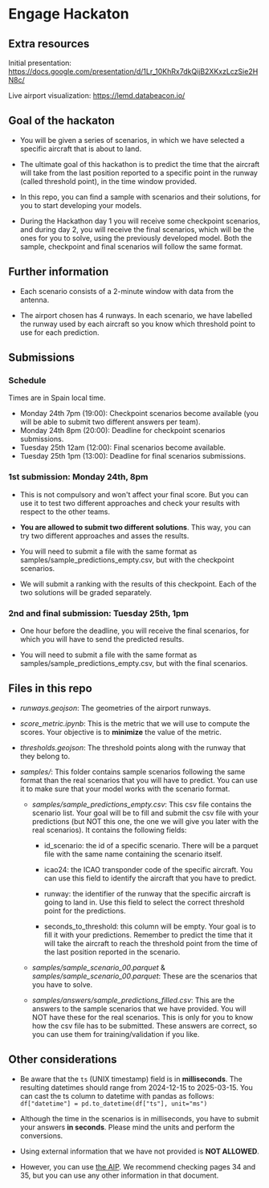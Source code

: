 # Engage Hackaton

## Extra resources
Initial presentation: https://docs.google.com/presentation/d/1Lr_10KhRx7dkQijB2XKxzLczSie2HN8c/

Live airport visualization: https://lemd.databeacon.io/

## Goal of the hackaton

* You  will be given a series of scenarios, in which we have selected a specific aircraft that is about to land.

* The ultimate goal of this hackathon is to predict the time that the aircraft will take from the last position reported to a specific point in the runway (called threshold point), in the time window provided.

* In this repo, you can find a sample with scenarios and their solutions, for you to start developing your models.

* During the Hackathon day 1 you will receive some checkpoint scenarios, and during day 2, you will receive the final scenarios, which will be the ones for you to solve, using the previously developed model. Both the sample, checkpoint and final scenarios will follow the same format.

## Further information

* Each scenario consists of a 2-minute window with data from the antenna.

* The airport chosen has 4 runways. In each scenario, we have labelled the runway used by each aircraft so you know which threshold point to use for each prediction.

## Submissions

### Schedule

Times are in Spain local time.

* Monday 24th 7pm (19:00): Checkpoint scenarios become available (you will be able to submit two different answers per team).
* Monday 24th 8pm (20:00): Deadline for checkpoint scenarios submissions.
* Tuesday 25th 12am (12:00): Final scenarios become available.
* Tuesday 25th 1pm (13:00): Deadline for final scenarios submissions.

### 1st submission: Monday 24th, 8pm

* This is not compulsory and won't affect your final score. But you can use it to test two different approaches and check your results with respect to the other teams.

* **You are allowed to submit two different solutions**. This way, you can try two different approaches and asses the results.

* You will need to submit a file with the same format as samples/sample_predictions_empty.csv, but with the checkpoint scenarios.

* We will submit a ranking with the results of this checkpoint. Each of the two solutions will be graded separately.

### 2nd and final submission: Tuesday 25th, 1pm

* One hour before the deadline, you will receive the final scenarios, for which you will have to send the predicted results.

* You will need to submit a file with the same format as samples/sample_predictions_empty.csv, but with the final scenarios.

## Files in this repo

* *runways.geojson*: The geometries of the airport runways.

* *score_metric.ipynb*: This is the metric that we will use to compute the scores. Your objective is to **minimize** the value of the metric.

* *thresholds.geojson*: The threshold points along with the runway that they belong to.

* *samples/*: This folder contains sample scenarios following the same format than the real scenarios that you will have to predict. You can use it to make sure that your model works with the scenario format.

    * *samples/sample_predictions_empty.csv*: This csv file contains the scenario list. Your goal will be to fill and submit the csv file with your predictions (but NOT this one, the one we will give you later with the real scenarios). It contains the following fields:

        * id_scenario: the id of a specific scenario. There will be a parquet file with the same name containing the scenario itself.

        * icao24: the ICAO transponder code of the specific aircraft. You can use this field to identify the aircraft that you have to predict.

        * runway: the identifier of the runway that the specific aircraft is going to land in. Use this field to select the correct threshold point for the predictions.

        * seconds_to_threshold: this column will be empty. Your goal is to fill it with your predictions. Remember to predict the time that it will take the aircraft to reach the threshold point from the time of the last position reported in the scenario.

    * *samples/sample_scenario_00.parquet* & *samples/sample_scenario_00.parquet*: These are the scenarios that you have to solve.

    * *samples/answers/sample_predictions_filled.csv*: This are the answers to the sample scenarios that we have provided. You will NOT have these for the real scenarios. This is only for you to know how the csv file has to be submitted. These answers are correct, so you can use them for training/validation if you like.

## Other considerations

* Be aware that the `ts` (UNIX timestamp) field is in **milliseconds**. The resulting datetimes should range from 2024-12-15 to 2025-03-15. You can cast the ts column to datetime with pandas as follows: `df["datetime"] = pd.to_datetime(df["ts"], unit="ms")`

* Although the time in the scenarios is in milliseconds, you have to submit your answers **in seconds**. Please mind the units and perform the conversions.

* Using external information that we have not provided is **NOT ALLOWED**.

* However, you can use [the AIP](https://aip.enaire.es/aip/contenido_AIP/AD/AD2/LEMD/LE_AD_2_LEMD_en.pdf). We recommend checking pages 34 and 35, but you can use any other information in that document.
